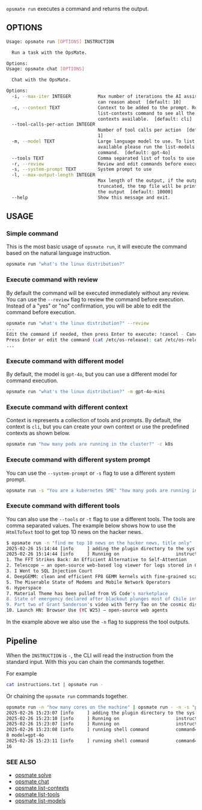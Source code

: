 `opsmate run` executes a command and returns the output.

## OPTIONS

```bash
Usage: opsmate run [OPTIONS] INSTRUCTION

  Run a task with the OpsMate.

Options:
Usage: opsmate chat [OPTIONS]

  Chat with the OpsMate.

Options:
  -i, --max-iter INTEGER          Max number of iterations the AI assistant
                                  can reason about  [default: 10]
  -c, --context TEXT              Context to be added to the prompt. Run the
                                  list-contexts command to see all the
                                  contexts available.  [default: cli]
  --tool-calls-per-action INTEGER
                                  Number of tool calls per action  [default:
                                  1]
  -m, --model TEXT                Large language model to use. To list models
                                  available please run the list-models
                                  command.  [default: gpt-4o]
  --tools TEXT                    Comma separated list of tools to use
  -r, --review                    Review and edit commands before execution
  -s, --system-prompt TEXT        System prompt to use
  -l, --max-output-length INTEGER
                                  Max length of the output, if the output is
                                  truncated, the tmp file will be printed in
                                  the output  [default: 10000]
  --help                          Show this message and exit.
```

## USAGE

### Simple command
This is the most basic usage of `opsmate run`, it will execute the command based on the natural language instruction.

```bash
opsmate run "what's the linux distribution?"
```

### Execute command with review

By default the command will be executed immediately without any review. You can use the `--review` flag to review the command before execution. Instead of a "yes" or "no" confirmation, you will be able to edit the command before execution.

```bash
opsmate run "what's the linux distribution?" --review
...
Edit the command if needed, then press Enter to execute: !cancel - Cancel the command
Press Enter or edit the command (cat /etc/os-release): cat /etc/os-release | grep '^PRETTY_NAME'
...
```

### Execute command with different model

By default, the model is `gpt-4o`, but you can use a different model for command execution.

```bash
opsmate run "what's the linux distribution?" -m gpt-4o-mini
```

### Execute command with different context

Context is represents a collection of tools and prompts. By default, the context is `cli`, but you can create your own context or use the predefined contexts as shown below.

```bash
opsmate run "how many pods are running in the cluster?" -c k8s
```

### Execute command with different system prompt

You can use the `--system-prompt` or `-s` flag to use a different system prompt.

```bash
opsmate run -s "You are a kubernetes SME" "how many pods are running in the cluster?"
```

### Execute command with different tools

You can also use the `--tools` or `-t` flag to use a different tools. The tools are comma separated values.
The example below shows how to use the `HtmlToText` tool to get top 10 news on the hacker news.

```bash
$ opsmate run -n "find me top 10 news on the hacker news, title only" --tools HtmlToText
2025-02-26 15:14:44 [info     ] adding the plugin directory to the sys path plugin_dir=/home/jingkaihe/.opsmate/plugins
2025-02-26 15:14:44 [info     ] Running on                     instruction=find me top 10 news on the hacker news, title only model=gpt-4o
1. The FFT Strikes Back: An Efficient Alternative to Self-Attention
2. Telescope – an open-source web-based log viewer for logs stored in ClickHouse
3. I Went to SQL Injection Court
4. DeepGEMM: clean and efficient FP8 GEMM kernels with fine-grained scaling
5. The Miserable State of Modems and Mobile Network Operators
6. Hyperspace
7. Material Theme has been pulled from VS Code's marketplace
8. State of emergency declared after blackout plunges most of Chile into darkness
9. Part two of Grant Sanderson's video with Terry Tao on the cosmic distance ladder
10. Launch HN: Browser Use (YC W25) – open-source web agents
```

In the example above we also use the `-n` flag to suppress the tool outputs.

## Pipeline

When the `INSTRUCTION` is `-`, the CLI will read the instruction from the standard input. With this you can chain the commands together.

For example

```bash
cat instructions.txt | opsmate run -
```

Or chaining the `opsmate run` commands together.

```bash
opsmate run -n "how many cores on the machine" | opsmate run - -n -s "print the number * 2 from the text you are given"
2025-02-26 15:23:07 [info     ] adding the plugin directory to the sys path plugin_dir=/home/jingkaihe/.opsmate/plugins
2025-02-26 15:23:10 [info     ] Running on                     instruction=2025-02-26 15:23:07 [info     ] adding the plugin directory to the sys path plugin_dir=/home/jingkaihe/.opsmate/plugins
2025-02-26 15:23:07 [info     ] Running on                     instruction=how many cores on the machine model=gpt-4o
2025-02-26 15:23:08 [info     ] running shell command          command=nproc
8 model=gpt-4o
2025-02-26 15:23:11 [info     ] running shell command          command=echo $((8 * 2))
16
```

### SEE ALSO

- [opsmate solve](./solve.md)
- [opsmate chat](./chat.md)
- [opsmate list-contexts](./list-contexts.md)
- [opsmate list-tools](./list-tools.md)
- [opsmate list-models](./list-models.md)
